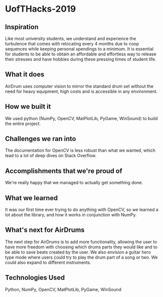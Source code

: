# UofTHacks-2019

## Inspiration
Like most university students, we understand and experience the turbulence that comes with relocating every 4 months due to coop sequences while keeping personal spendings to a minimum. It is essential for students to be able to obtain an affordable and effortless way to release their stresses and have hobbies during these pressing times of student life. 

## What it does
AirDrum uses computer vision to mirror the standard drum set without the need for heavy equipment, high costs and is accessible in any environment. 

## How we built it
We used python (NumPy, OpenCV, MatPlotLib, PyGame, WinSound) to build the entire project. 

## Challenges we ran into
The documentation for OpenCV is less robust than what we wanted, which lead to a lot of deep dives on Stack Overflow. 

## Accomplishments that we're proud of
We're really happy that we managed to actually get something done.           

## What we learned
It was our first time ever trying to do anything with OpenCV, so we learned a lot about the library, and how it works in conjunction with NumPy.

## What's next for AirDrums
The next step for AirDrums is to add more functionality, allowing the user to have more freedom with choosing which drums parts they would like and to be able to save beats created by the user. We also envision a guitar hero type mode where users could try to play the drum part of a song or two. We could also expand to different instruments.

## Technologies Used
Python, NumPy, OpenCV, MatPlotLib, PyGame, WinSound
